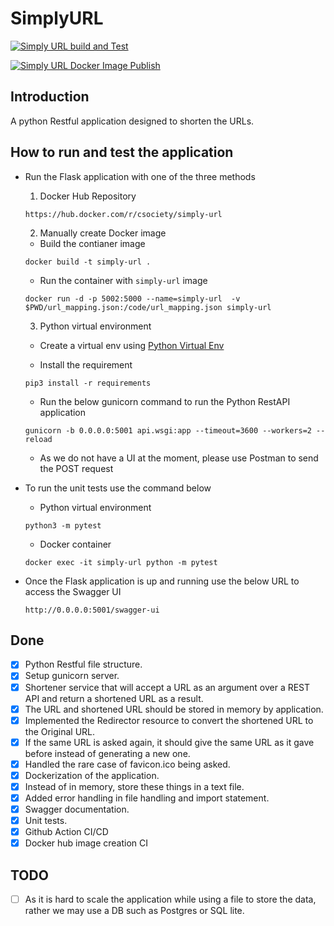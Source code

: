 # SimplyURL

[![Simply URL build and Test](https://github.com/C-Society/SimplyURL/workflows/simply-url/badge.svg)](https://github.com/C-Society/SimplyURL/actions)

[![Simply URL Docker Image Publish](https://github.com/C-Society/SimplyURL/workflows/simply-url-docker-image/badge.svg)](https://github.com/C-Society/SimplyURL/actions)

## Introduction

A python Restful application designed to shorten the URLs.

## How to run and test the application

- Run the Flask application with one of the three methods

  1. Docker Hub Repository

  ```
  https://hub.docker.com/r/csociety/simply-url
  ```

  2. Manually create Docker image

  - Build the contianer image

  ```
  docker build -t simply-url .
  ```

  - Run the container with `simply-url` image

  ```
  docker run -d -p 5002:5000 --name=simply-url  -v $PWD/url_mapping.json:/code/url_mapping.json simply-url
  ```

  3. Python virtual environment

  - Create a virtual env using [Python Virtual Env](https://docs.python-guide.org/dev/virtualenvs/#lower-level-virtualenv)

  - Install the requirement

  ```
  pip3 install -r requirements
  ```

  - Run the below gunicorn command to run the Python RestAPI application

  ```
  gunicorn -b 0.0.0.0:5001 api.wsgi:app --timeout=3600 --workers=2 --reload
  ```

  - As we do not have a UI at the moment, please use Postman to send the POST request

- To run the unit tests use the command below

  - Python virtual environment

  ```
  python3 -m pytest
  ```

  - Docker container

  ```
  docker exec -it simply-url python -m pytest
  ```

- Once the Flask application is up and running use the below URL to access the Swagger UI

  ```
  http://0.0.0.0:5001/swagger-ui
  ```

## Done

- [x] Python Restful file structure.
- [x] Setup gunicorn server.
- [x] Shortener service that will accept a URL as an argument over a REST API and return a shortened URL as a result.
- [x] The URL and shortened URL should be stored in memory by application.
- [x] Implemented the Redirector resource to convert the shortened URL to the Original URL.
- [x] If the same URL is asked again, it should give the same URL as it gave before instead of generating a new one.
- [x] Handled the rare case of favicon.ico being asked.
- [x] Dockerization of the application.
- [x] Instead of in memory, store these things in a text file.
- [x] Added error handling in file handling and import statement.
- [x] Swagger documentation.
- [x] Unit tests.
- [x] Github Action CI/CD
- [x] Docker hub image creation CI

## TODO

- [ ] As it is hard to scale the application while using a file to store the data, rather we may use a DB such as Postgres or SQL lite.
